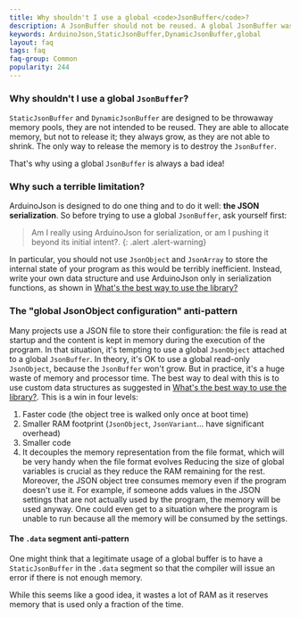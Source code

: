 ```yaml
---
title: Why shouldn't I use a global <code>JsonBuffer</code>?
description: A JsonBuffer should not be reused. A global JsonBuffer wastes memory.
keywords: ArduinoJson,StaticJsonBuffer,DynamicJsonBuffer,global
layout: faq
tags: faq
faq-group: Common
popularity: 244
---
```


### Why shouldn't I use a global <code>JsonBuffer</code>?

`StaticJsonBuffer` and `DynamicJsonBuffer` are designed to be throwaway memory pools, they are not intended to be reused.
They are able to allocate memory, but not to release it; they always grow, as they are not able to shrink.
The only way to release the memory is to destroy the `JsonBuffer`.

That's why using a global `JsonBuffer` is always a bad idea!

### Why such a terrible limitation?

ArduinoJson is designed to do one thing and to do it well: **the JSON serialization**.
So before trying to use a global `JsonBuffer`, ask yourself first:

> Am I really using ArduinoJson for serialization, or am I pushing it beyond its initial intent?.
{: .alert .alert-warning}

In particular, you should not use `JsonObject` and `JsonArray` to store the internal state of your program as this would be terribly inefficient. Instead, write your own data structure and use ArduinoJson only in serialization functions, as shown in [What's the best way to use the library?]({{site.baseurl}}/faq/whats-the-best-way-to-use-the-library/)

### The "global JsonObject configuration" anti-pattern

Many projects use a JSON file to store their configuration: the file is read at startup and the content is kept in memory during the execution of the program.
In that situation, it's tempting to use a global `JsonObject` attached to a global `JsonBuffer`.
In theory, it's OK to use a global read-only `JsonObject`, because the `JsonBuffer` won't grow.
But in practice, it's a huge waste of memory and processor time.
The best way to deal with this is to use custom data structures as suggested in [What's the best way to use the library?]({{site.baseurl}}/faq/whats-the-best-way-to-use-the-library/).
This is a win in four levels:
1. Faster code (the object tree is walked only once at boot time)
2. Smaller RAM footprint (`JsonObject`, `JsonVariant`... have significant overhead)
3. Smaller code
4. It decouples the memory representation from the file format, which will be very handy when the file format evolves
Reducing the size of global variables is crucial as they reduce the RAM remaining for the rest.
Moreover, the JSON object tree consumes memory even if the program doesn't use it.
For example, if someone adds values in the JSON settings that are not actually used by the program, the memory will be used anyway.
One could even get to a situation where the program is unable to run because all the memory will be consumed by the settings.


#### The `.data` segment anti-pattern

One might think that a legitimate usage of a global buffer is to have a `StaticJsonBuffer` in the `.data` segment so that the compiler will issue an error if there is not enough memory.

While this seems like a good idea, it wastes a lot of RAM as it reserves memory that is used only a fraction of the time.
